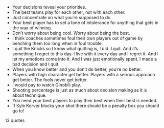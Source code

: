  - Your decisions reveal your priorities.
 - The best teams play for each other, not with each other.
 - Just concentrate on what you’re supposed to do.
 - Your best player has to set a tone of intolerance for anything that gets in the way of winning.
 - Don’t worry about being cool. Worry about being the best.
 - I think coaches sometimes foul their own players out of game by benching them too long when in foul trouble.
 - I quit the Knicks so I know what quitting is, I did. I quit. And it’s something I regret to this day. I live with it every day and I regret it. And I let my emotions come into it. And I was just emotionally spent. I made a bad decision and I quit.
 - When you know better and you don’t do better, you’re no better.
 - Players with high character get better. Players with a serious approach get better. The fools never get better.
 - I would pay to watch Ginobili play.
 - Shooting percentage is just as much about decision making as it is about technique.
 - You need your best players to play their best when their best is needed.
 - If Kyle Korver blocks your shot there should be a penalty box you should go to!

13 quotes